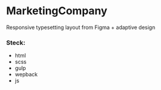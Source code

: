 # MarketingCompany
Responsive typesetting layout from Figma + adaptive design

### Steck:

- html
- scss
- gulp
- wepback
- js

